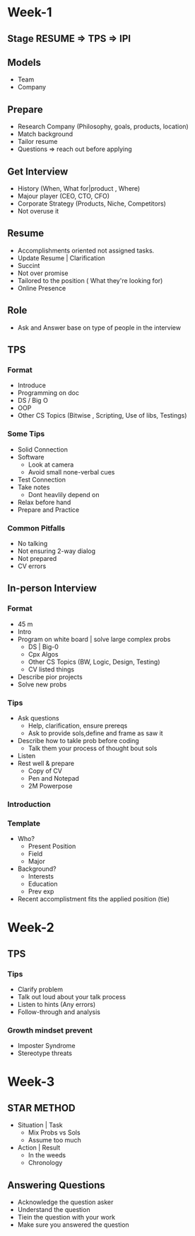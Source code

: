 # Week-1
## Stage RESUME => TPS => IPI
## Models
  * Team
  * Company
## Prepare
  * Research Company (Philosophy, goals, products, location)
  * Match background
  * Tailor resume
  * Questions => reach out before applying
 
 ## Get Interview
  * History (When, What for|product , Where)
  * Majour player (CEO, CTO, CFO)
  * Corporate Strategy (Products, Niche, Competitors)
  * Not overuse it
 ## Resume
  * Accomplishments oriented not assigned tasks.
  * Update Resume | Clarification
  * Succint
  * Not over promise
  * Tailored to the position ( What they're looking for)
  * Online Presence
## Role
  * Ask and Answer base on type of people in the interview
## TPS
  ### Format
  * Introduce
  * Programming on doc
  * DS / Big O
  * OOP
  * Other CS Topics (Bitwise , Scripting, Use of libs, Testings)
  ### Some Tips
  * Solid Connection
  * Software
    * Look at camera
    * Avoid small none-verbal cues
  * Test Connection
  * Take notes
    * Dont heavlily depend on
  * Relax before hand
   * Prepare and Practice
  ### Common Pitfalls
  * No talking
  * Not ensuring 2-way dialog
  * Not prepared
  * CV errors
## In-person Interview
### Format
* 45 m
* Intro
* Program on white board | solve large complex probs
  * DS | Big-0
  * Cpx Algos
  * Other CS Topics (BW, Logic, Design, Testing)
  * CV listed things
* Describe pior projects
* Solve new probs
### Tips
* Ask questions
  * Help, clarification, ensure prereqs
  * Ask to provide sols,define and frame as saw it
* Describe how to takle prob before coding
  * Talk them your process of thought bout sols
* Listen
* Rest well & prepare
  * Copy of CV 
  * Pen and Notepad
  * 2M Powerpose
### Introduction
### Template
* Who? 
  * Present Position
  * Field
  * Major
* Background?
  * Interests
  * Education
  * Prev exp
* Recent accomplistment fits the applied position (tie)

# Week-2
## TPS
### Tips
* Clarify problem
* Talk out loud about your talk process
* Listen to hints (Any errors)
* Follow-through and analysis
### Growth mindset prevent
* Imposter Syndrome
* Stereotype threats

# Week-3
## STAR METHOD
* Situation | Task
  * Mix Probs vs Sols
  * Assume too much
* Action | Result
  * In the weeds
  * Chronology

## Answering Questions
* Acknowledge the question asker
* Understand the question
* Tiein the question with your work
* Make sure you answered the question
